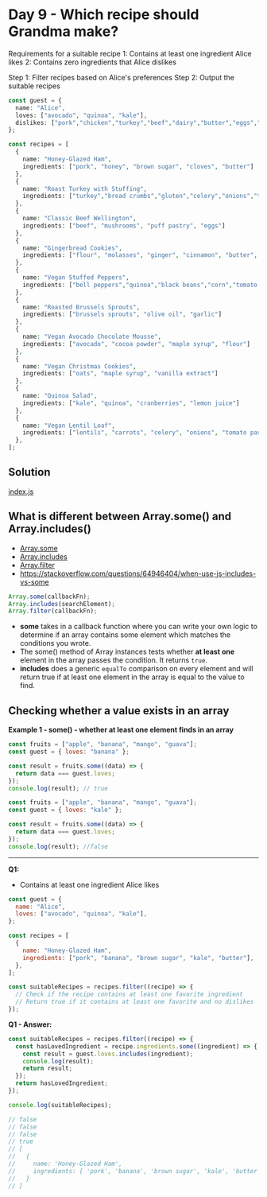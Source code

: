 # Day 9 - Which recipe should Grandma make?

Requirements for a suitable recipe
1: Contains at least one ingredient Alice likes
2: Contains zero ingredients that Alice dislikes

Step 1: Filter recipes based on Alice's preferences
Step 2: Output the suitable recipes

```php
const guest = {
  name: "Alice",
  loves: ["avocado", "quinoa", "kale"],
  dislikes: ["pork","chicken","turkey","beef","dairy","butter","eggs","gluten","nuts","soy","flour"],
};

const recipes = [
  {
    name: "Honey-Glazed Ham",
    ingredients: ["pork", "honey", "brown sugar", "cloves", "butter"]
  },
  {
    name: "Roast Turkey with Stuffing",
    ingredients: ["turkey","bread crumbs","gluten","celery","onions","tomatoes","butter"]
  },
  {
    name: "Classic Beef Wellington",
    ingredients: ["beef", "mushrooms", "puff pastry", "eggs"]
  },
  {
    name: "Gingerbread Cookies",
    ingredients: ["flour", "molasses", "ginger", "cinnamon", "butter", "eggs"]
  },
  {
    name: "Vegan Stuffed Peppers",
    ingredients: ["bell peppers","quinoa","black beans","corn","tomato sauce","kale"]
  },
  {
    name: "Roasted Brussels Sprouts",
    ingredients: ["brussels sprouts", "olive oil", "garlic"]
  },
  {
    name: "Vegan Avocado Chocolate Mousse",
    ingredients: ["avocado", "cocoa powder", "maple syrup", "flour"]
  },
  {
    name: "Vegan Christmas Cookies",
    ingredients: ["oats", "maple syrup", "vanilla extract"]
  },
  {
    name: "Quinoa Salad",
    ingredients: ["kale", "quinoa", "cranberries", "lemon juice"]
  },
  {
    name: "Vegan Lentil Loaf",
    ingredients: ["lentils", "carrots", "celery", "onions", "tomato paste"]
  },
];
```

## Solution

[index.js](./index.js)

## What is different between Array.some() and Array.includes()

- [Array.some](https://developer.mozilla.org/en-US/docs/Web/JavaScript/Reference/Global_Objects/Array/some)
- [Array.includes](https://developer.mozilla.org/en-US/docs/Web/JavaScript/Reference/Global_Objects/Array/includes)
- [Array.filter](https://developer.mozilla.org/en-US/docs/Web/JavaScript/Reference/Global_Objects/Array/filter)
- https://stackoverflow.com/questions/64946404/when-use-js-includes-vs-some

```js
Array.some(callbackFn);
Array.includes(searchElement);
Array.filter(callbackFn);
```

- **some** takes in a callback function where you can write your own logic to determine if an array contains some element which matches the conditions you wrote.
- The some() method of Array instances tests whether **at least one** element in the array passes the condition. It returns `true`.
- **includes** does a generic `equalTo` comparison on every element and will return true if at least one element in the array is equal to the value to find.

## Checking whether a value exists in an array

**Example 1 - some() - whether at least one element finds in an array**

```js
const fruits = ["apple", "banana", "mango", "guava"];
const guest = { loves: "banana" };

const result = fruits.some((data) => {
  return data === guest.loves;
});
console.log(result); // true
```

```js
const fruits = ["apple", "banana", "mango", "guava"];
const guest = { loves: "kale" };

const result = fruits.some((data) => {
  return data === guest.loves;
});
console.log(result); //false
```

<hr />

**Q1:**

- Contains at least one ingredient Alice likes

```js
const guest = {
  name: "Alice",
  loves: ["avocado", "quinoa", "kale"],
};

const recipes = [
  {
    name: "Honey-Glazed Ham",
    ingredients: ["pork", "banana", "brown sugar", "kale", "butter"],
  },
];

const suitableRecipes = recipes.filter((recipe) => {
  // Check if the recipe contains at least one favorite ingredient
  // Return true if it contains at least one favorite and no dislikes
});
```

**Q1 - Answer:**

```js
const suitableRecipes = recipes.filter((recipe) => {
  const hasLovedIngredient = recipe.ingredients.some((ingredient) => {
    const result = guest.loves.includes(ingredient);
    console.log(result);
    return result;
  });
  return hasLovedIngredient;
});

console.log(suitableRecipes);

// false
// false
// false
// true
// [
//   {
//     name: 'Honey-Glazed Ham',
//     ingredients: [ 'pork', 'banana', 'brown sugar', 'kale', 'butter' ]
//   }
// ]
```
